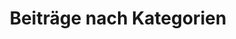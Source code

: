 ---
title: "Beiträge nach Kategorien"
layout: categories
permalink: /categories/
author_profile: true
--- 